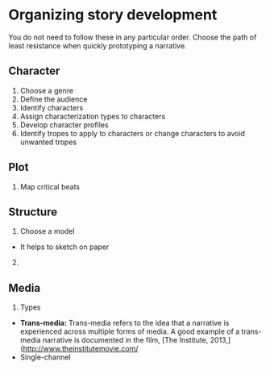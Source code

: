 # Organizing story development

You do not need to follow these in any particular order. Choose the path of least resistance when quickly prototyping a narrative.

## Character

1. Choose a genre
2. Define the audience
3. Identify characters
  1. Assign characterization types to characters
  2. Develop character profiles
  3. Identify tropes to apply to characters or change characters to avoid unwanted tropes

## Plot

1. Map critical beats


## Structure

1. Choose a model
  - It helps to sketch on paper
2.   

## Media
1. Types
  - **Trans-media:** Trans-media refers to the idea that a narrative is experienced across multiple forms of media. A good example of a trans-media narrative is documented in the film, [The Institute, 2013,](http://www.theinstitutemovie.com/
  - Single-channel